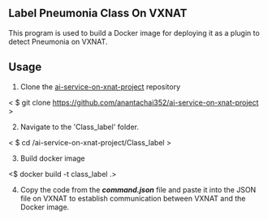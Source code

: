 ## Label Pneumonia Class On VXNAT
This program is used to build a Docker image for deploying it as a plugin to detect Pneumonia on VXNAT.

## Usage
1. Clone the [ai-service-on-xnat-project](https://github.com/anantachai352/ai-service-on-xnat-project) repository 

< $ git clone https://github.com/anantachai352/ai-service-on-xnat-project >

2. Navigate to the 'Class_label' folder.

< $ cd /ai-service-on-xnat-project/Class_label >

3. Build docker image

<$ docker build -t class_label .>

4. Copy the code from the ***command.json*** file and paste it into the JSON file on VXNAT to establish communication between VXNAT and the Docker image.